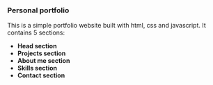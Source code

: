 ### Personal portfolio

This is a simple portfolio website built with html, css and javascript. It contains 5 sections:

- **Head section**
- **Projects section**
- **About me section**
- **Skills section**
- **Contact section**

